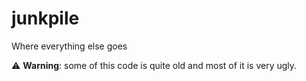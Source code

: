 # junkpile
Where everything else goes

:warning: **Warning**: some of this code is quite old and most of it is very ugly.
